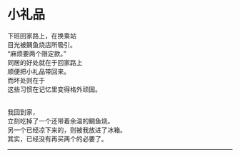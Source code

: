 # 小礼品

下班回家路上，在换乘站\
目光被鲷鱼烧店所吸引。\
“麻烦要两个限定款。”\
同居的好处就在于回家路上\
顺便把小礼品带回来。\
而坏处则在于\
这些习惯在记忆里变得格外顽固。

\
我回到家，\
立刻吃掉了一个还带着余温的鲷鱼烧。\
另一个已经凉下来的，则被我放进了冰箱。\
其实，已经没有再买两个的必要了。

---

